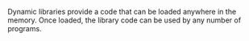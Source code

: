 Dynamic libraries provide a code that can be loaded anywhere in the memory. Once loaded, the library code can be used by any number of programs.
